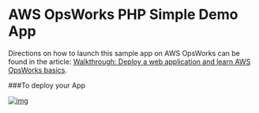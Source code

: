 # AWS OpsWorks PHP Simple Demo App

Directions on how to launch this sample app on AWS OpsWorks can be found in the article: [Walkthrough: Deploy a web
application and learn AWS OpsWorks basics](http://docs.aws.amazon.com/opsworks/latest/userguide/gettingstarted.walkthrough.phpapp.html).

###To deploy your App


[![img](https://s3-ap-southeast-1.amazonaws.com/megampub/images/vertice/DEPLOY-TO-MEGAM-VERTICE2.png)](http://docs.megam.io/overview/tour/)

